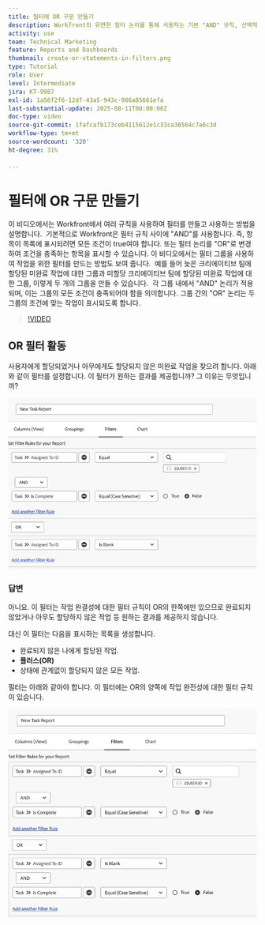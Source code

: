 ```yaml
---
title: 필터에 OR 구문 만들기
description: Workfront의 유연한 필터 논리를 통해 사용자는 기본 "AND" 규칙, 선택적 "OR" 조건 및 복잡한 기준에 대한 구성된 필터 그룹을 사용하여 보고 보기를 구체화할 수 있습니다.
activity: use
team: Technical Marketing
feature: Reports and Dashboards
thumbnail: create-or-statements-in-filters.png
type: Tutorial
role: User
level: Intermediate
jira: KT-9987
exl-id: 1a56f2f6-12df-43a5-943c-986a85661efa
last-substantial-update: 2025-08-11T00:00:00Z
doc-type: video
source-git-commit: 1fafcafb173ceb4115612e1c33ca36564c7a6c3d
workflow-type: tm+mt
source-wordcount: '320'
ht-degree: 31%

---
```


# 필터에 OR 구문 만들기

이 비디오에서는 Workfront에서 여러 규칙을 사용하여 필터를 만들고 사용하는 방법을 설명합니다. &#x200B; 기본적으로 Workfront은 필터 규칙 사이에 &quot;AND&quot;를 사용합니다. 즉, 항목이 목록에 표시되려면 모든 조건이 true여야 합니다.
또는 필터 논리를 &quot;OR&quot;로 변경하여 조건을 충족하는 항목을 표시할 수 있습니다.
이 비디오에서는 필터 그룹을 사용하여 작업을 위한 필터를 만드는 방법도 보여 줍니다. &#x200B; 예를 들어 늦은 크리에이티브 팀에 할당된 미완료 작업에 대한 그룹과 미할당 크리에이티브 팀에 할당된 미완료 작업에 대한 그룹, 이렇게 두 개의 그룹을 만들 수 있습니다. &#x200B; 각 그룹 내에서 &quot;AND&quot; 논리가 적용되며, 이는 그룹의 모든 조건이 충족되어야 함을 의미합니다. &#x200B; 그룹 간의 &quot;OR&quot; 논리는 두 그룹의 조건에 맞는 작업이 표시되도록 합니다.

>[!VIDEO](https://video.tv.adobe.com/v/3470700/?quality=12&learn=on&captions=kor)

## OR 필터 활동

사용자에게 할당되었거나 아무에게도 할당되지 않은 미완료 작업을 찾으려 합니다. 아래와 같이 필터를 설정합니다. 이 필터가 원하는 결과를 제공합니까? 그 이유는 무엇입니까?

![부적절하게 생성된 OR 구문 이미지 [!DNL Workfront]](assets/or-statement-your-turn-1.png)

### 답변

아니요. 이 필터는 작업 완결성에 대한 필터 규칙이 OR의 한쪽에만 있으므로 완료되지 않았거나 아무도 할당하지 않은 작업 등 원하는 결과를 제공하지 않습니다.

대신 이 필터는 다음을 표시하는 목록을 생성합니다.

* 완료되지 않은 나에게 할당된 작업.
* **플러스(OR)**
* 상태에 관계없이 할당되지 않은 모든 작업.

필터는 아래와 같아야 합니다. 이 필터에는 OR의 양쪽에 작업 완전성에 대한 필터 규칙이 있습니다.

![적절하게 생성된 OR 구문 이미지 [!DNL Workfront]](assets/or-statement-your-turn-2.png)

